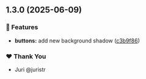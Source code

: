 ## 1.3.0 (2025-06-09)

### 🚀 Features

- **buttons:** add new background shadow ([c3b9f86](https://github.com/ricardo-buquet/tuskydesign/commit/c3b9f86))

### ❤️ Thank You

- Juri @juristr